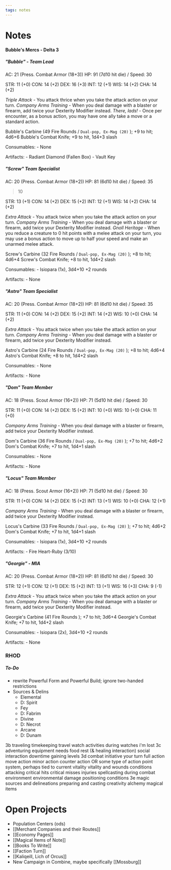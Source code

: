 ```yaml
---
tags: notes
---
```

# Notes
#### Bubble's Mercs - Delta 3
##### "Bubble" - Team Lead
AC: 21 (Press. Combat Armor (18+3))
HP: 91 (7d10 hit die) / Speed: 30

STR: 11 (+0)
CON: 14 (+2)
DEX: 16 (+3)
INT: 12 (+1)
WIS: 14 (+2)
CHA: 14 (+2)

*Triple Attack* - You attack thrice when you take the attack action on your turn.
*Company Arms Training* - When you deal damage with a blaster or firearm, add twice your Dexterity Modifier instead.
*There, lads!* - Once per encounter, as a bonus action, you may have one ally take a move or a standard action.

Bubble's Carbine (49 Fire Rounds / `Dual-pop, Ex-Mag (20)` ); +9 to hit; 4d6+6
Bubble's Combat Knife; +9 to hit, 1d4+3 slash

Consumables:
	- None

Artifacts:
	- Radiant Diamond (Fallen Box)
	- Vault Key

##### "Screw" Team Specialist
AC: 20 (Press. Combat Armor (18+2))
HP: 81 (6d10 hit die) / Speed: 35

> 10

STR: 13 (+1)
CON: 14 (+2)
DEX: 15 (+2)
INT: 12 (+1)
WIS: 14 (+2)
CHA: 14 (+2)

*Extra Attack* - You attack twice when you take the attack action on your turn.
*Company Arms Training* - When you deal damage with a blaster or firearm, add twice your Dexterity Modifier instead.
*Gnoll Heritage* - When you reduce a creature to 0 hit points with a melee attack on your turn, you may use a bonus action to move up to half your speed and make an unarmed melee attack.

Screw's Carbine (32 Fire Rounds / `Dual-pop, Ex-Mag (20)` ); +8 to hit; 4d6+4
Screw's Combat Knife; +8 to hit, 1d4+2 slash

Consumables:
	- Isiopara (1x), 3d4+10 +2 rounds

Artifacts:
	- None

##### "Astro" Team Specialist
AC: 20 (Press. Combat Armor (18+2))
HP: 81 (6d10 hit die) / Speed: 35

STR: 11 (+0)
CON: 14 (+2)
DEX: 15 (+2)
INT: 14 (+2)
WIS: 10 (+0)
CHA: 14 (+2)

*Extra Attack* - You attack twice when you take the attack action on your turn.
*Company Arms Training* - When you deal damage with a blaster or firearm, add twice your Dexterity Modifier instead.

Astro's Carbine (24 Fire Rounds / `Dual-pop, Ex-Mag (20)` ); +8 to hit; 4d6+4
Astro's Combat Knife; +8 to hit, 1d4+2 slash

Consumables:
	- None

Artifacts:
	- None

##### "Dom" Team Member
AC: 18 (Press. Scout Armor (16+2))
HP: 71 (5d10 hit die) / Speed: 30

STR: 11 (+0)
CON: 14 (+2)
DEX: 15 (+2)
INT: 10 (+0)
WIS: 10 (+0)
CHA: 11 (+0)

*Company Arms Training* - When you deal damage with a blaster or firearm, add twice your Dexterity Modifier instead.

Dom's Carbine (36 Fire Rounds / `Dual-pop, Ex-Mag (20)` ); +7 to hit; 4d6+2
Dom's Combat Knife; +7 to hit, 1d4+1 slash

Consumables:
	- None

Artifacts:
	- None

##### "Locus" Team Member
AC: 18 (Press. Scout Armor (16+2))
HP: 71 (5d10 hit die) / Speed: 30

STR: 11 (+0)
CON: 14 (+2)
DEX: 15 (+2)
INT: 13 (+1)
WIS: 10 (+0)
CHA: 12 (+1)

*Company Arms Training* - When you deal damage with a blaster or firearm, add twice your Dexterity Modifier instead.

Locus's Carbine (33 Fire Rounds / `Dual-pop, Ex-Mag (20)` ); +7 to hit; 4d6+2
Dom's Combat Knife; +7 to hit, 1d4+1 slash

Consumables:
	- Isiopara (1x), 3d4+10 +2 rounds

Artifacts:
	- Fire Heart-Ruby (3/10)

##### "Georgie" - MIA
AC: 20 (Press. Combat Armor (18+2))
HP: 81 (6d10 hit die) / Speed: 30

STR: 12 (+1)
CON: 12 (+1)
DEX: 15 (+2)
INT: 13 (+1)
WIS: 16 (+3)
CHA: 9 (-1)

*Extra Attack* - You attack twice when you take the attack action on your turn.
*Company Arms Training* - When you deal damage with a blaster or firearm, add twice your Dexterity Modifier instead.

Georgie's Carbine (41 Fire Rounds ); +7 to hit; 3d6+4
Georgie's Combat Knife; +7 to hit, 1d4+2 slash

Consumables:
	- Isiopara (2x), 3d4+10 +2 rounds

Artifacts:
	- None



### RHOD
##### To-Do
- rewrite Powerful Form and Powerful Build; ignore two-handed restrictions
- Sources & Delins
	- Elemental
	- D: Spirit
	- Fey
	- D: Fabrim
	- Divine
	- D: Necrot
	- Arcane
	- D: Dunam

3b traveling
timekeeping
travel watch
activities during watches
i'm lost
3c adventuring
equipment
needs
	food
	rest (& healing interaction)
social interaction
downtime
gaining levels
3d combat
initiative
your turn
	full action
	move action
	minor action
	counter action
	OR
	some type of action point system, perhaps tied to current vitality
vitality and wounds
conditions
attacking
	critical hits
	critical misses
	injuries
spellcasting during combat
environment
	environmental damage
	positioning
conditions
3e magic
sources and delineations
preparing and casting
creativity
alchemy
magical items

# Open Projects
- Population Centers (ods)
- [[Merchant Companies and their Routes]]
- [[Economy Pages]]
- [[Magical Items of Note]]
- [[Books To Write]]
- [[Faction Turn]]
- [[Kaliqeill, Lich of Orcus]]
- New Campaign in Combine, maybe specifically [[Mossburg]]